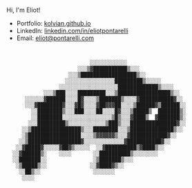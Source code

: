 Hi, I'm Eliot!

* Portfolio: [kolvian.github.io](https://kolvian.github.io)
* LinkedIn: [linkedin.com/in/eliotpontarelli](https://www.linkedin.com/in/eliotpontarelli/)
* Email: [eliot@pontarelli.com](mailto:eliot@pontarelli.com)

```                                                                                   
                                                            
                                                            
                           ░░░░░░░░░░░░                     
                       ░░░▒▓███████████▒░░░                 
                    ░░░▒██████████████████▒░░               
                   ░░░░░░░░░░░░░░░░█████████▒░░░░░          
                 ░░░░░░░░░░░░░░░░░░░█████████████▒░░░░      
            ░░░▒███░░░░█████████░░░▒█████████████████▒░░    
      ░░░░░░▓██████░░░░█▓░░░░▒███████▒░░░░▓███████████▓░░   
      ░░░▓████████▓░░░▓█▓░░░░▓██▓▓▓██░░░░▒██████▓▒██████░░  
        ░░████████▒░░░███░░░░██░░░░█▓░░░▒█████▒  ███████▒░  
        ░░████████░░░░░░░░░░░░░░░░▒█▒░░░▓████▒  ▓███████▒░  
       ░░░█████████▒░░░░░░░░░░░░▒███▒░░░███████████████▓░░  
     ░░▒████████████████▒░░░████████░░░▒██████████████▒░░   
     ░▒█████████████████░░░░▒▓▓▓▓▓▓▒░░░▓████████████▓░░     
    ░░▒█████████████████▓░░░░░░░░░░░░░▓███████████▓░░       
   ░░▓█████▓░░░░░▓██▓▒░░░░░  ░░▓██████████▒▓████▒░░         
  ░░▓██████▒░    ░░░░       ░░██████████▒░░░░░░░░           
  ░░███████░░               ░▒███████▒░░░                   
   ░▒█████▒░░              ░░▓████▓▒░░                      
    ░░██▒░░                 ░░░░░░░                         
     ░░░░                                                   
                                                            
                                                                                                                                                                                              
```
